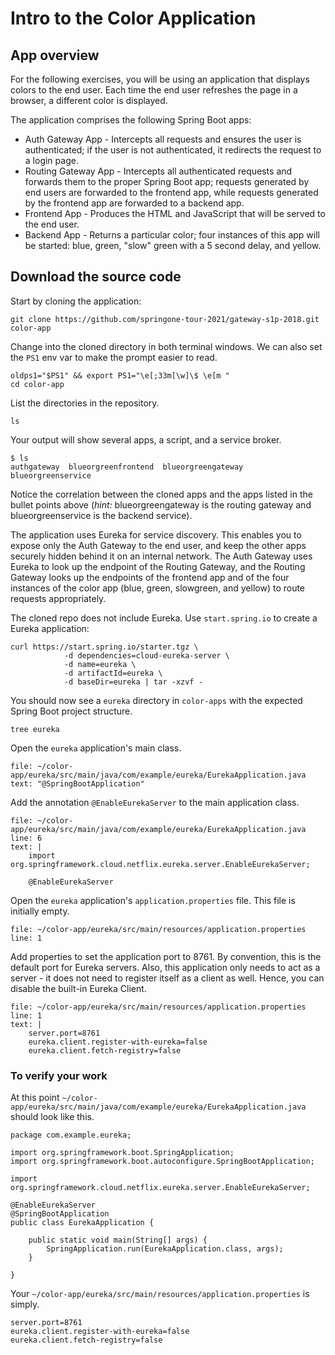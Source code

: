 # Intro to the Color Application

## App overview
For the following exercises, you will be using an application that displays colors to the end user. 
Each time the end user refreshes the page in a browser, a different color is displayed.

The application comprises the following Spring Boot apps:
- Auth Gateway App - Intercepts all requests and ensures the user is authenticated; if the user is not authenticated, it redirects the request to a login page.
- Routing Gateway App - Intercepts all authenticated requests and forwards them to the proper Spring Boot app; requests generated by end users are forwarded to the frontend app, while requests generated by the frontend app are forwarded to a backend app.
- Frontend App - Produces the HTML and JavaScript that will be served to the end user.
- Backend App - Returns a particular color; four instances of this app will be started: blue, green, "slow" green with a 5 second delay, and yellow.

## Download the source code

Start by cloning the application:
```execute-1
git clone https://github.com/springone-tour-2021/gateway-s1p-2018.git color-app
```

Change into the cloned directory in both terminal windows.
We can also set the `PS1` env var to make the prompt easier to read.
```execute-all
oldps1="$PS1" && export PS1="\e[;33m[\w]\$ \e[m "
cd color-app
```

List the directories in the repository.
```execute-1
ls
```

Your output will show several apps, a script, and a service broker. 
```
$ ls
authgateway  blueorgreenfrontend  blueorgreengateway  blueorgreenservice
```

Notice the correlation between the cloned apps and the apps listed in the bullet points above (_hint:_ blueorgreengateway is the routing gateway and blueorgreenservice is the backend service).

The application uses Eureka for service discovery. 
This enables you to expose only the Auth Gateway to the end user, and keep the other apps securely hidden behind it on an internal network. 
The Auth Gateway uses Eureka to look up the endpoint of the Routing Gateway, and the Routing Gateway looks up the endpoints of the frontend app and of the four instances of the color app (blue, green, slowgreen, and yellow) to route requests appropriately.

The cloned repo does not include Eureka. 
Use `start.spring.io` to create a Eureka application:
```execute-1
curl https://start.spring.io/starter.tgz \
            -d dependencies=cloud-eureka-server \
            -d name=eureka \
            -d artifactId=eureka \
            -d baseDir=eureka | tar -xzvf -
```

You should now see a `eureka` directory in `color-apps` with the expected Spring Boot project structure.
```execute-1
tree eureka
```

Open the `eureka` application's main class.
```editor:select-matching-text
file: ~/color-app/eureka/src/main/java/com/example/eureka/EurekaApplication.java
text: "@SpringBootApplication"
```

Add the annotation `@EnableEurekaServer` to the main application class.
```editor:insert-lines-before-line
file: ~/color-app/eureka/src/main/java/com/example/eureka/EurekaApplication.java
line: 6
text: |
    import org.springframework.cloud.netflix.eureka.server.EnableEurekaServer;

    @EnableEurekaServer
```

Open the `eureka` application's `application.properties` file. This file is initially empty.
```editor:open-file
file: ~/color-app/eureka/src/main/resources/application.properties
line: 1
```

Add properties to set the application port to 8761. 
By convention, this is the default port for Eureka servers. 
Also, this application only needs to act as a server - it does not need to register itself as a client as well. 
Hence, you can disable the built-in Eureka Client.
```editor:insert-lines-before-line
file: ~/color-app/eureka/src/main/resources/application.properties
line: 1
text: |
    server.port=8761
    eureka.client.register-with-eureka=false
    eureka.client.fetch-registry=false
```


### To verify your work 

At this point `~/color-app/eureka/src/main/java/com/example/eureka/EurekaApplication.java` should look like this.
```copy
package com.example.eureka;

import org.springframework.boot.SpringApplication;
import org.springframework.boot.autoconfigure.SpringBootApplication;

import org.springframework.cloud.netflix.eureka.server.EnableEurekaServer;

@EnableEurekaServer
@SpringBootApplication
public class EurekaApplication {

	public static void main(String[] args) {
		SpringApplication.run(EurekaApplication.class, args);
	}

}
```

Your `~/color-app/eureka/src/main/resources/application.properties` is simply.
```copy
server.port=8761
eureka.client.register-with-eureka=false
eureka.client.fetch-registry=false
```